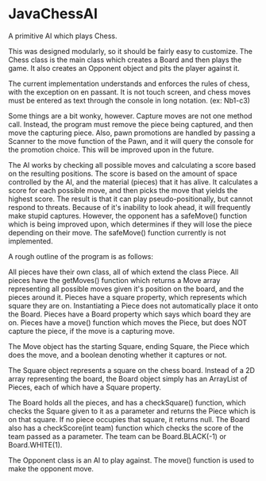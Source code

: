 # JavaChessAI
A primitive AI which plays Chess.

This was designed modularly, so it should be fairly easy to customize. The Chess class is the main class which creates a Board and then plays the game. It also creates an Opponent object and pits the player against it.

The current implementation understands and enforces the rules of chess, with the exception on en passant. It is not touch screen, and chess moves must be entered as text through the console in long notation. (ex: Nb1-c3)

Some things are a bit wonky, however. Capture moves are not one method call. Instead, the program must remove the piece being captured, and then move the capturing piece. Also, pawn promotions are handled by passing a Scanner to the move function of the Pawn, and it will query the console for the promotion choice. This will be improved upon in the future.

The AI works by checking all possible moves and calculating a score based on the resulting positions. The score is based on the amount of space controlled by the AI, and the material (pieces) that it has alive. It calculates a score for each possible move, and then picks the move that yields the highest score. The result is that it can play pseudo-positionally, but cannot respond to threats. Because of it's inability to look ahead, it will frequently make stupid captures. However, the opponent has a safeMove() function which is being improved upon, which determines if they will lose the piece depending on their move. The safeMove() function currently is not implemented.

A rough outline of the program is as follows:

All pieces have their own class, all of which extend the class Piece.
All pieces have the getMoves() function which returns a Move array representing all possible moves given it's position on the board, and the pieces around it.
Pieces have a square property, which represents which square they are on.
Instantiating a Piece does not automatically place it onto the Board.
Pieces have a Board property which says which board they are on.
Pieces have a move() function which moves the Piece, but does NOT capture the piece, if the move is a capturing move.

The Move object has the starting Square, ending Square, the Piece which does the move, and a boolean denoting whether it captures or not.

The Square object represents a square on the chess board. Instead of a 2D array representing the board, the Board object simply has an ArrayList of Pieces, each of which have a Square property.

The Board holds all the pieces, and has a checkSquare() function, which checks the Square given to it as a parameter and returns the Piece which is on that square. If no piece occupies that square, it returns null.
The Board also has a checkScore(int team) function which checks the score of the team passed as a parameter. The team can be Board.BLACK(-1) or Board.WHITE(1).

The Opponent class is an AI to play against. The move() function is used to make the opponent move.

